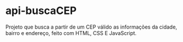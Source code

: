 # api-buscaCEP

<div>
  <p>Projeto que busca a partir de um CEP válido as informações da cidade, bairro e endereço, feito com HTML, CSS E JavaScript.</p>
</div>
